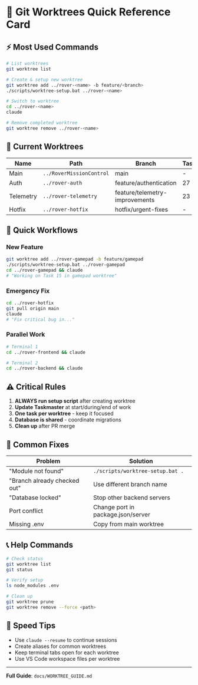 # 🚀 Git Worktrees Quick Reference Card

## ⚡ Most Used Commands

```bash
# List worktrees
git worktree list

# Create & setup new worktree
git worktree add ../rover-<name> -b feature/<branch>
./scripts/worktree-setup.bat ../rover-<name>

# Switch to worktree
cd ../rover-<name>
claude

# Remove completed worktree
git worktree remove ../rover-<name>
```

## 📍 Current Worktrees

| Name | Path | Branch | Task |
|------|------|--------|------|
| Main | `../RoverMissionControl` | main | - |
| Auth | `../rover-auth` | feature/authentication | 27 |
| Telemetry | `../rover-telemetry` | feature/telemetry-improvements | 23 |
| Hotfix | `../rover-hotfix` | hotfix/urgent-fixes | - |

## 🎯 Quick Workflows

### New Feature
```bash
git worktree add ../rover-gamepad -b feature/gamepad
./scripts/worktree-setup.bat ../rover-gamepad
cd ../rover-gamepad && claude
# "Working on Task 15 in gamepad worktree"
```

### Emergency Fix
```bash
cd ../rover-hotfix
git pull origin main
claude
# "Fix critical bug in..."
```

### Parallel Work
```bash
# Terminal 1
cd ../rover-frontend && claude

# Terminal 2  
cd ../rover-backend && claude
```

## ⚠️ Critical Rules

1. **ALWAYS run setup script** after creating worktree
2. **Update Taskmaster** at start/during/end of work
3. **One task per worktree** - keep it focused
4. **Database is shared** - coordinate migrations
5. **Clean up** after PR merge

## 🔧 Common Fixes

| Problem | Solution |
|---------|----------|
| "Module not found" | `./scripts/worktree-setup.bat .` |
| "Branch already checked out" | Use different branch name |
| "Database locked" | Stop other backend servers |
| Port conflict | Change port in package.json/server |
| Missing .env | Copy from main worktree |

## 📞 Help Commands

```bash
# Check status
git worktree list
git status

# Verify setup
ls node_modules .env

# Clean up
git worktree prune
git worktree remove --force <path>
```

## 🏃 Speed Tips

- Use `claude --resume` to continue sessions
- Create aliases for common worktrees
- Keep terminal tabs open for each worktree
- Use VS Code workspace files per worktree

---
**Full Guide**: `docs/WORKTREE_GUIDE.md`